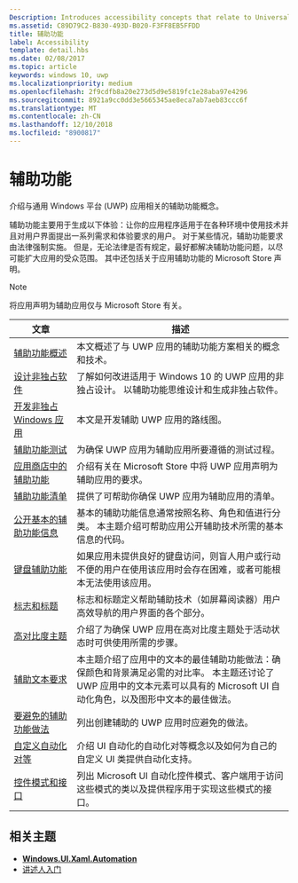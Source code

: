 ```yaml
---
Description: Introduces accessibility concepts that relate to Universal Windows Platform (UWP) apps.
ms.assetid: C89D79C2-B830-493D-B020-F3FF8EB5FFDD
title: 辅助功能
label: Accessibility
template: detail.hbs
ms.date: 02/08/2017
ms.topic: article
keywords: windows 10, uwp
ms.localizationpriority: medium
ms.openlocfilehash: 2f9cdfb8a20e273d5d9e5819fc1e28aba97e4296
ms.sourcegitcommit: 8921a9cc0dd3e5665345ae8eca7ab7aeb83ccc6f
ms.translationtype: MT
ms.contentlocale: zh-CN
ms.lasthandoff: 12/10/2018
ms.locfileid: "8900817"
---
```

# <a name="accessibility"></a>辅助功能  



介绍与通用 Windows 平台 (UWP) 应用相关的辅助功能概念。

辅助功能主要用于生成以下体验：让你的应用程序适用于在各种环境中使用技术并且对用户界面提出一系列需求和体验要求的用户。 对于某些情况，辅助功能要求由法律强制实施。 但是，无论法律是否有规定，最好都解决辅助功能问题，以尽可能扩大应用的受众范围。 其中还包括关于应用辅助功能的 Microsoft Store 声明。

> [!NOTE]
> 将应用声明为辅助应用仅与 Microsoft Store 有关。

| 文章 | 描述 |
|---------|-------------|
| [辅助功能概述](accessibility-overview.md) | 本文概述了与 UWP 应用的辅助功能方案相关的概念和技术。 |
| [设计非独占软件](designing-inclusive-software.md) | 了解如何改进适用于 Windows 10 的 UWP 应用的非独占设计。  以辅助功能思维设计和生成非独占软件。 |
| [开发非独占 Windows 应用](developing-inclusive-windows-apps.md) | 本文是开发辅助 UWP 应用的路线图。 |
| [辅助功能测试](accessibility-testing.md) | 为确保 UWP 应用为辅助应用所要遵循的测试过程。 |
| [应用商店中的辅助功能](accessibility-in-the-store.md) | 介绍有关在 Microsoft Store 中将 UWP 应用声明为辅助应用的要求。 |
| [辅助功能清单](accessibility-checklist.md) | 提供了可帮助你确保 UWP 应用为辅助应用的清单。 |
| [公开基本的辅助功能信息](basic-accessibility-information.md) | 基本的辅助功能信息通常按照名称、角色和值进行分类。 本主题介绍可帮助应用公开辅助技术所需的基本信息的代码。 |
| [键盘辅助功能](keyboard-accessibility.md) | 如果应用未提供良好的键盘访问，则盲人用户或行动不便的用户在使用该应用时会存在困难，或者可能根本无法使用该应用。 |
| [标志和标题](landmarks-and-headings.md) | 标志和标题定义帮助辅助技术（如屏幕阅读器）用户高效导航的用户界面的各个部分。 |
| [高对比度主题](high-contrast-themes.md) | 介绍了为确保 UWP 应用在高对比度主题处于活动状态时可供使用所需的步骤。 |
| [辅助文本要求](accessible-text-requirements.md) | 本主题介绍了应用中的文本的最佳辅助功能做法：确保颜色和背景满足必需的对比率。 本主题还讨论了 UWP 应用中的文本元素可以具有的 Microsoft UI 自动化角色，以及图形中文本的最佳做法。 |
| [要避免的辅助功能做法](practices-to-avoid.md) | 列出创建辅助的 UWP 应用时应避免的做法。 |
| [自定义自动化对等](custom-automation-peers.md) | 介绍 UI 自动化的自动化对等概念以及如何为自己的自定义 UI 类提供自动化支持。 |
| [控件模式和接口](control-patterns-and-interfaces.md) | 列出 Microsoft UI 自动化控件模式、客户端用于访问这些模式的类以及提供程序用于实现这些模式的接口。 |

## <a name="related-topics"></a>相关主题  
* [**Windows.UI.Xaml.Automation**](https://msdn.microsoft.com/library/windows/apps/BR209179) 
* [讲述人入门](https://support.microsoft.com/en-us/help/22798/windows-10-narrator-get-started)